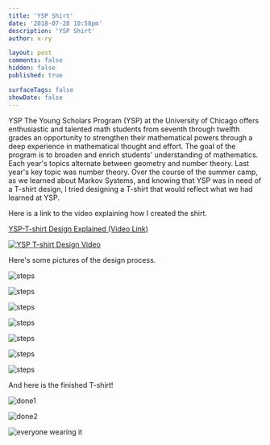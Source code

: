 ```yaml
---
title: 'YSP Shirt'
date: '2018-07-28 10:58pm'
description: 'YSP Shirt'
author: x-ry

layout: post
comments: false
hidden: false
published: true

surfaceTags: false
showDate: false
---
```


<span class="drop-cap">YSP</span> The Young Scholars Program (YSP) at the University of Chicago offers enthusiastic and talented math students from seventh through twelfth grades an opportunity to strengthen their mathematical powers through a deep experience in mathematical thought and effort. The goal of the program is to broaden and enrich students' understanding of mathematics. Each year's topics alternate between geometry and number theory. Last year's key topic was number theory. Over the course of the summer camp, as we learned about Markov Systems, and knowing that YSP was in need of a T-shirt design, I tried designing a T-shirt that would reflect what we had learned at YSP.


Here is a link to the video explaining how I created the shirt.

[YSP-T-shirt Design Explained (Video Link)](https://www.facebook.com/ryan.newkirk.161/videos/224956204891219/)

[![YSP T-shirt Design Video](https://x-ry.github.io/assets/images/posts/YSPShirt/thumbnail.png)](https://www.facebook.com/ryan.newkirk.161/videos/224956204891219 "YSP T-shirt Design Video")

Here's some pictures of the design process.

![steps](https://x-ry.github.io/assets/images/posts/YSPShirt/step1.jpg)

![steps](https://x-ry.github.io/assets/images/posts/YSPShirt/step2.jpg)

![steps](https://x-ry.github.io/assets/images/posts/YSPShirt/step3.jpg)

![steps](https://x-ry.github.io/assets/images/posts/YSPShirt/step4.jpg)

![steps](https://x-ry.github.io/assets/images/posts/YSPShirt/step5.jpg)

![steps](https://x-ry.github.io/assets/images/posts/YSPShirt/step6.jpg)

![steps](https://x-ry.github.io/assets/images/posts/YSPShirt/step7.jpg)

And here is the finished T-shirt!

![done1](https://x-ry.github.io/assets/images/posts/YSPShirt/step8.jpg)

![done2](https://x-ry.github.io/assets/images/posts/YSPShirt/step9.png)

![everyone wearing it](https://x-ry.github.io/assets/images/posts/YSPShirt/team.jpg)
